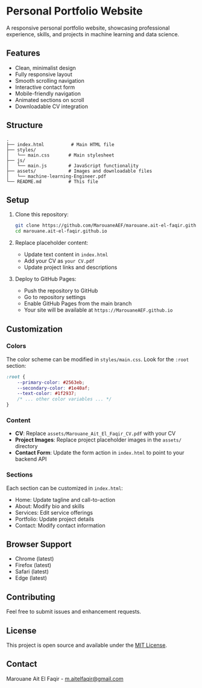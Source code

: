 # Personal Portfolio Website

A responsive personal portfolio website, showcasing professional experience, skills, and projects in machine learning and data science.

## Features

- Clean, minimalist design
- Fully responsive layout
- Smooth scrolling navigation
- Interactive contact form
- Mobile-friendly navigation
- Animated sections on scroll
- Downloadable CV integration

## Structure

```
.
├── index.html          # Main HTML file
├── styles/
│   └── main.css       # Main stylesheet
├── js/
│   └── main.js        # JavaScript functionality
├── assets/            # Images and downloadable files
│   └── machine-learning-Engineer.pdf
└── README.md          # This file
```

## Setup

1. Clone this repository:
   ```bash
   git clone https://github.com/MarouaneAEF/marouane.ait-el-faqir.github.io
   cd marouane.ait-el-faqir.github.io
   ```

2. Replace placeholder content:
   - Update text content in `index.html`
   - Add your CV as `your CV.pdf`
   - Update project links and descriptions

3. Deploy to GitHub Pages:
   - Push the repository to GitHub
   - Go to repository settings
   - Enable GitHub Pages from the main branch
   - Your site will be available at `https://MarouaneAEF.github.io`

## Customization

### Colors
The color scheme can be modified in `styles/main.css`. Look for the `:root` section:

```css
:root {
    --primary-color: #2563eb;
    --secondary-color: #1e40af;
    --text-color: #1f2937;
    /* ... other color variables ... */
}
```

### Content
- **CV**: Replace `assets/Marouane_Ait_El_Faqir_CV.pdf` with your CV
- **Project Images**: Replace project placeholder images in the `assets/` directory
- **Contact Form**: Update the form action in `index.html` to point to your backend API

### Sections
Each section can be customized in `index.html`:
- Home: Update tagline and call-to-action
- About: Modify bio and skills
- Services: Edit service offerings
- Portfolio: Update project details
- Contact: Modify contact information

## Browser Support

- Chrome (latest)
- Firefox (latest)
- Safari (latest)
- Edge (latest)

## Contributing

Feel free to submit issues and enhancement requests.

## License

This project is open source and available under the [MIT License](LICENSE).

## Contact

Marouane Ait El Faqir - [m.aitelfaqir@gmail.com](mailto:m.aitelfaqir@gmail.com) 